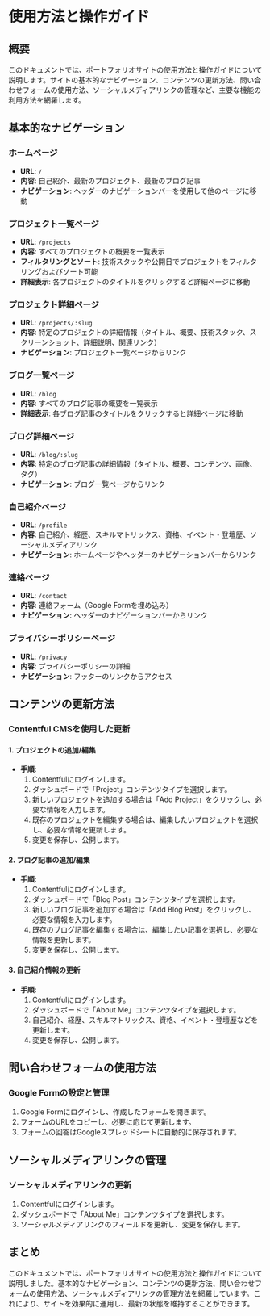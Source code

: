 # 使用方法と操作ガイド

## 概要
このドキュメントでは、ポートフォリオサイトの使用方法と操作ガイドについて説明します。サイトの基本的なナビゲーション、コンテンツの更新方法、問い合わせフォームの使用方法、ソーシャルメディアリンクの管理など、主要な機能の利用方法を網羅します。

## 基本的なナビゲーション

### ホームページ
- **URL**: `/`
- **内容**: 自己紹介、最新のプロジェクト、最新のブログ記事
- **ナビゲーション**: ヘッダーのナビゲーションバーを使用して他のページに移動

### プロジェクト一覧ページ
- **URL**: `/projects`
- **内容**: すべてのプロジェクトの概要を一覧表示
- **フィルタリングとソート**: 技術スタックや公開日でプロジェクトをフィルタリングおよびソート可能
- **詳細表示**: 各プロジェクトのタイトルをクリックすると詳細ページに移動

### プロジェクト詳細ページ
- **URL**: `/projects/:slug`
- **内容**: 特定のプロジェクトの詳細情報（タイトル、概要、技術スタック、スクリーンショット、詳細説明、関連リンク）
- **ナビゲーション**: プロジェクト一覧ページからリンク

### ブログ一覧ページ
- **URL**: `/blog`
- **内容**: すべてのブログ記事の概要を一覧表示
- **詳細表示**: 各ブログ記事のタイトルをクリックすると詳細ページに移動

### ブログ詳細ページ
- **URL**: `/blog/:slug`
- **内容**: 特定のブログ記事の詳細情報（タイトル、概要、コンテンツ、画像、タグ）
- **ナビゲーション**: ブログ一覧ページからリンク

### 自己紹介ページ
- **URL**: `/profile`
- **内容**: 自己紹介、経歴、スキルマトリックス、資格、イベント・登壇歴、ソーシャルメディアリンク
- **ナビゲーション**: ホームページやヘッダーのナビゲーションバーからリンク

### 連絡ページ
- **URL**: `/contact`
- **内容**: 連絡フォーム（Google Formを埋め込み）
- **ナビゲーション**: ヘッダーのナビゲーションバーからリンク

### プライバシーポリシーページ
- **URL**: `/privacy`
- **内容**: プライバシーポリシーの詳細
- **ナビゲーション**: フッターのリンクからアクセス

## コンテンツの更新方法

### Contentful CMSを使用した更新

#### 1. プロジェクトの追加/編集
- **手順**:
  1. Contentfulにログインします。
  2. ダッシュボードで「Project」コンテンツタイプを選択します。
  3. 新しいプロジェクトを追加する場合は「Add Project」をクリックし、必要な情報を入力します。
  4. 既存のプロジェクトを編集する場合は、編集したいプロジェクトを選択し、必要な情報を更新します。
  5. 変更を保存し、公開します。

#### 2. ブログ記事の追加/編集
- **手順**:
  1. Contentfulにログインします。
  2. ダッシュボードで「Blog Post」コンテンツタイプを選択します。
  3. 新しいブログ記事を追加する場合は「Add Blog Post」をクリックし、必要な情報を入力します。
  4. 既存のブログ記事を編集する場合は、編集したい記事を選択し、必要な情報を更新します。
  5. 変更を保存し、公開します。

#### 3. 自己紹介情報の更新
- **手順**:
  1. Contentfulにログインします。
  2. ダッシュボードで「About Me」コンテンツタイプを選択します。
  3. 自己紹介、経歴、スキルマトリックス、資格、イベント・登壇歴などを更新します。
  4. 変更を保存し、公開します。

## 問い合わせフォームの使用方法

### Google Formの設定と管理

1. Google Formにログインし、作成したフォームを開きます。
2. フォームのURLをコピーし、必要に応じて更新します。
3. フォームの回答はGoogleスプレッドシートに自動的に保存されます。

## ソーシャルメディアリンクの管理

### ソーシャルメディアリンクの更新

1. Contentfulにログインします。
2. ダッシュボードで「About Me」コンテンツタイプを選択します。
3. ソーシャルメディアリンクのフィールドを更新し、変更を保存します。

## まとめ
このドキュメントでは、ポートフォリオサイトの使用方法と操作ガイドについて説明しました。基本的なナビゲーション、コンテンツの更新方法、問い合わせフォームの使用方法、ソーシャルメディアリンクの管理方法を網羅しています。これにより、サイトを効果的に運用し、最新の状態を維持することができます。